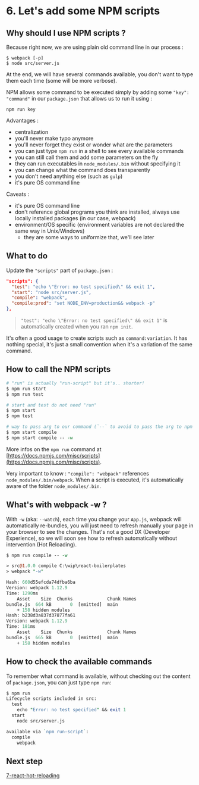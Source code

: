 # 6. Let's add some NPM scripts

## Why should I use NPM scripts ?

Because right now, we are using plain old command line in our process :

```
$ webpack [-p]
$ node src/server.js
```

At the end, we will have several commands available, you don't want to type them each time (some will be more verbose).

NPM allows some command to be executed simply by adding some `"key": "command"` in our `package.json` that allows us to run it using :

```
npm run key
```

Advantages :

- centralization
- you'll never make typo anymore
- you'll never forget they exist or wonder what are the parameters
- you can just type `npm run` in a shell to see every available commands
- you can still call them and add some parameters on the fly
- they can run executables in `node_modules/.bin` without specifying it
- you can change what the command does transparently 
- you don't need anything else (such as `gulp`)
- it's pure OS command line

Caveats :

- it's pure OS command line
- don't reference global programs you think are installed, always use locally installed packages (in our case, webpack)
- environment/OS specific (environment variables are not declared the same way in Unix/Windows)
  - they are some ways to uniformize that, we'll see later

## What to do

Update the `"scripts"` part of `package.json` :

```json
"scripts": {
  "test": "echo \"Error: no test specified\" && exit 1",
  "start": "node src/server.js",
  "compile": "webpack",
  "compile:prod": "set NODE_ENV=production&& webpack -p"
},
```

> `"test": "echo \"Error: no test specified\" && exit 1"` is automatically created when you ran `npm init`.

It's often a good usage to create scripts such as `command:variation`. It has nothing special, it's just a small convention when it's a variation of the same command.

## How to call the NPM scripts

```perl
# "run" is actually "run-script" but it's.. shorter!
$ npm run start
$ npm run test

# start and test do not need "run"
$ npm start
$ npm test 

# way to pass arg to our command (`--` to avoid to pass the arg to npm itself)
$ npm start compile
$ npm start compile -- -w
```

More infos on the `npm run` command at [https://docs.npmjs.com/misc/scripts](https://docs.npmjs.com/misc/scripts).

Very important to know : `"compile": "webpack"` references `node_modules/.bin/webpack`.
When a script is executed, it's automatically aware of the folder `node_modules/.bin`.

## What's with webpack -w ?

With `-w` (aka: `--watch`), each time you change your `App.js`, webpack will automatically re-bundles, you will just need to refresh manually your page in your browser to see the changes. That's not a good DX (Developer Experience), so we will soon see how to refresh automatically without intervention (Hot Reloading).

```perl
$ npm run compile -- -w

> src@1.0.0 compile C:\wip\react-boilerplates
> webpack "-w"

Hash: 660d55efcda74dfba6ba
Version: webpack 1.12.9
Time: 1290ms
    Asset    Size  Chunks             Chunk Names
bundle.js  664 kB       0  [emitted]  main
    + 158 hidden modules
Hash: b238d3a837d37877fa61
Version: webpack 1.12.9
Time: 181ms
    Asset    Size  Chunks             Chunk Names
bundle.js  665 kB       0  [emitted]  main
    + 158 hidden modules
```

## How to check the available commands

To remember what command is available, without checking out the content of `package.json`, you can just type `npm run`:

```perl
$ npm run
Lifecycle scripts included in src:
  test
    echo "Error: no test specified" && exit 1
  start
    node src/server.js

available via `npm run-script`:
  compile
    webpack
```

## Next step

[7-react-hot-reloading](https://github.com/chtefi/react-stack-step-by-step/tree/7-react-hot-reloading)
